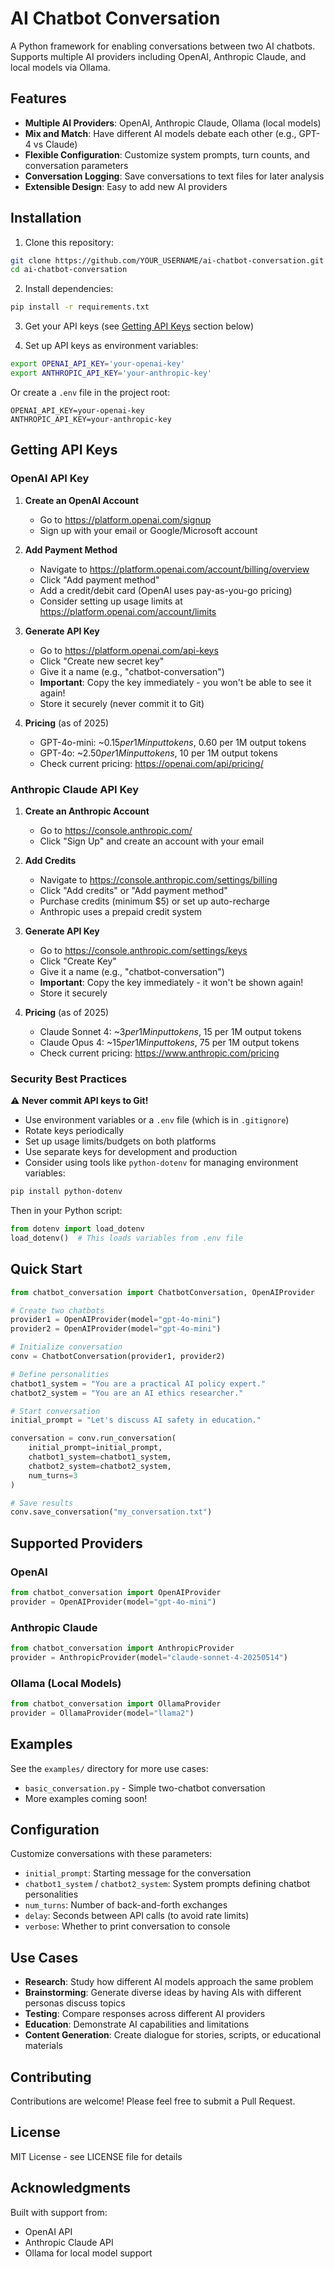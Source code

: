 # AI Chatbot Conversation

A Python framework for enabling conversations between two AI chatbots. Supports multiple AI providers including OpenAI, Anthropic Claude, and local models via Ollama.

## Features

- **Multiple AI Providers**: OpenAI, Anthropic Claude, Ollama (local models)
- **Mix and Match**: Have different AI models debate each other (e.g., GPT-4 vs Claude)
- **Flexible Configuration**: Customize system prompts, turn counts, and conversation parameters
- **Conversation Logging**: Save conversations to text files for later analysis
- **Extensible Design**: Easy to add new AI providers

## Installation

1. Clone this repository:
```bash
git clone https://github.com/YOUR_USERNAME/ai-chatbot-conversation.git
cd ai-chatbot-conversation
```

2. Install dependencies:
```bash
pip install -r requirements.txt
```

3. Get your API keys (see [Getting API Keys](#getting-api-keys) section below)

4. Set up API keys as environment variables:
```bash
export OPENAI_API_KEY='your-openai-key'
export ANTHROPIC_API_KEY='your-anthropic-key'
```

Or create a `.env` file in the project root:
```
OPENAI_API_KEY=your-openai-key
ANTHROPIC_API_KEY=your-anthropic-key
```

## Getting API Keys

### OpenAI API Key

1. **Create an OpenAI Account**
   - Go to https://platform.openai.com/signup
   - Sign up with your email or Google/Microsoft account

2. **Add Payment Method**
   - Navigate to https://platform.openai.com/account/billing/overview
   - Click "Add payment method"
   - Add a credit/debit card (OpenAI uses pay-as-you-go pricing)
   - Consider setting up usage limits at https://platform.openai.com/account/limits

3. **Generate API Key**
   - Go to https://platform.openai.com/api-keys
   - Click "Create new secret key"
   - Give it a name (e.g., "chatbot-conversation")
   - **Important**: Copy the key immediately - you won't be able to see it again!
   - Store it securely (never commit it to Git)

4. **Pricing** (as of 2025)
   - GPT-4o-mini: ~$0.15 per 1M input tokens, ~$0.60 per 1M output tokens
   - GPT-4o: ~$2.50 per 1M input tokens, ~$10 per 1M output tokens
   - Check current pricing: https://openai.com/api/pricing/

### Anthropic Claude API Key

1. **Create an Anthropic Account**
   - Go to https://console.anthropic.com/
   - Click "Sign Up" and create an account with your email

2. **Add Credits**
   - Navigate to https://console.anthropic.com/settings/billing
   - Click "Add credits" or "Add payment method"
   - Purchase credits (minimum $5) or set up auto-recharge
   - Anthropic uses a prepaid credit system

3. **Generate API Key**
   - Go to https://console.anthropic.com/settings/keys
   - Click "Create Key"
   - Give it a name (e.g., "chatbot-conversation")
   - **Important**: Copy the key immediately - it won't be shown again!
   - Store it securely

4. **Pricing** (as of 2025)
   - Claude Sonnet 4: ~$3 per 1M input tokens, ~$15 per 1M output tokens
   - Claude Opus 4: ~$15 per 1M input tokens, ~$75 per 1M output tokens
   - Check current pricing: https://www.anthropic.com/pricing

### Security Best Practices

⚠️ **Never commit API keys to Git!**

- Use environment variables or a `.env` file (which is in `.gitignore`)
- Rotate keys periodically
- Set up usage limits/budgets on both platforms
- Use separate keys for development and production
- Consider using tools like `python-dotenv` for managing environment variables:

```bash
pip install python-dotenv
```

Then in your Python script:
```python
from dotenv import load_dotenv
load_dotenv()  # This loads variables from .env file
```

## Quick Start

```python
from chatbot_conversation import ChatbotConversation, OpenAIProvider

# Create two chatbots
provider1 = OpenAIProvider(model="gpt-4o-mini")
provider2 = OpenAIProvider(model="gpt-4o-mini")

# Initialize conversation
conv = ChatbotConversation(provider1, provider2)

# Define personalities
chatbot1_system = "You are a practical AI policy expert."
chatbot2_system = "You are an AI ethics researcher."

# Start conversation
initial_prompt = "Let's discuss AI safety in education."

conversation = conv.run_conversation(
    initial_prompt=initial_prompt,
    chatbot1_system=chatbot1_system,
    chatbot2_system=chatbot2_system,
    num_turns=3
)

# Save results
conv.save_conversation("my_conversation.txt")
```

## Supported Providers

### OpenAI
```python
from chatbot_conversation import OpenAIProvider
provider = OpenAIProvider(model="gpt-4o-mini")
```

### Anthropic Claude
```python
from chatbot_conversation import AnthropicProvider
provider = AnthropicProvider(model="claude-sonnet-4-20250514")
```

### Ollama (Local Models)
```python
from chatbot_conversation import OllamaProvider
provider = OllamaProvider(model="llama2")
```

## Examples

See the `examples/` directory for more use cases:
- `basic_conversation.py` - Simple two-chatbot conversation
- More examples coming soon!

## Configuration

Customize conversations with these parameters:

- `initial_prompt`: Starting message for the conversation
- `chatbot1_system` / `chatbot2_system`: System prompts defining chatbot personalities
- `num_turns`: Number of back-and-forth exchanges
- `delay`: Seconds between API calls (to avoid rate limits)
- `verbose`: Whether to print conversation to console

## Use Cases

- **Research**: Study how different AI models approach the same problem
- **Brainstorming**: Generate diverse ideas by having AIs with different personas discuss topics
- **Testing**: Compare responses across different AI providers
- **Education**: Demonstrate AI capabilities and limitations
- **Content Generation**: Create dialogue for stories, scripts, or educational materials

## Contributing

Contributions are welcome! Please feel free to submit a Pull Request.

## License

MIT License - see LICENSE file for details

## Acknowledgments

Built with support from:
- OpenAI API
- Anthropic Claude API
- Ollama for local model support
